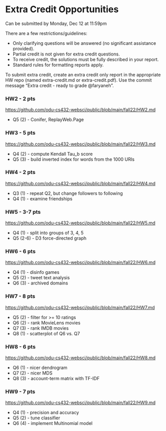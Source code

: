 # Extra Credit Opportunities
Can be submitted by Monday, Dec 12 at 11:59pm

There are a few restrictions/guidelines:
* Only clarifying questions will be answered (no significant assistance provided).
* Partial credit is not given for extra credit questions.
* To receive credit, the solutions must be fully described in your report.
* Standard rules for formatting reports apply.

To submit extra credit, create an extra credit only report in the appropriate HW repo (named extra-credit.md or extra-credit.pdf). Use the commit message “Extra credit - ready to grade @faryaneh”.

### HW2 - 2 pts
https://github.com/odu-cs432-websci/public/blob/main/fall22/HW2.md
* Q5 (2) - Conifer, ReplayWeb.Page

### HW3 - 5 pts
https://github.com/odu-cs432-websci/public/blob/main/fall22/HW3.md

* 	Q4 (2) - compute Kendall Tau_b score
* 	Q5 (3) - build inverted index for words from the 1000 URIs

### HW4 - 2 pts
https://github.com/odu-cs432-websci/public/blob/main/fall22/HW4.md

* 	Q3 (1) - repeat Q2, but change followers to following
*	Q4 (1) - examine friendships

### HW5 - 3-7 pts
https://github.com/odu-cs432-websci/public/blob/main/fall22/HW5.md

* 	Q4 (1) - split into groups of 3, 4, 5
* 	Q5 (2-6) - D3 force-directed graph

### HW6 - 6 pts
https://github.com/odu-cs432-websci/public/blob/main/fall22/HW6.md

* 	Q4 (1) - disinfo games
* 	Q5 (2) - tweet text analysis
* 	Q6 (3) - archived domains

### HW7 - 8 pts
https://github.com/odu-cs432-websci/public/blob/main/fall22/HW7.md

* 	Q5 (2) - filter for >= 10 ratings
* 	Q6 (2) - rank MovieLens movies
* 	Q7 (3) - rank IMDB movies
*	Q8 (1) - scatterplot of Q6 vs. Q7

### HW8 - 6 pts
https://github.com/odu-cs432-websci/public/blob/main/fall22/HW8.md

* 	Q6 (1) - nicer dendrogram
* 	Q7 (2) - nicer MDS
* 	Q8 (3) - account-term matrix with TF-IDF

### HW9 - 7 pts
https://github.com/odu-cs432-websci/public/blob/main/fall22/HW9.md

* 	Q4 (1) - precision and accuracy
* 	Q5 (2) - tune classifier
* 	Q6 (4) - implement Multinomial model
